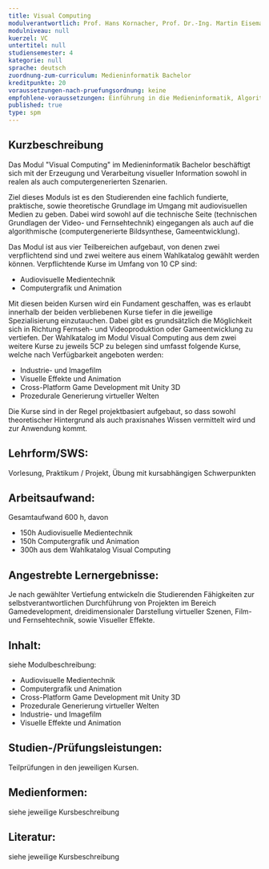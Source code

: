```yaml
---
title: Visual Computing
modulverantwortlich: Prof. Hans Kornacher, Prof. Dr.-Ing. Martin Eisemann
modulniveau: null
kuerzel: VC
untertitel: null
studiensemester: 4
kategorie: null
sprache: deutsch
zuordnung-zum-curriculum: Medieninformatik Bachelor
kreditpunkte: 20
voraussetzungen-nach-pruefungsordnung: keine
empfohlene-voraussetzungen: Einführung in die Medieninformatik, Algorithmen und Programmierung, Paradigmen der Programmierung, MCI, Screendesign, Audiovisuelles Medienprojekt
published: true
type: spm
---
```


## Kurzbeschreibung
Das Modul "Visual Computing" im Medieninformatik Bachelor beschäftigt sich mit der Erzeugung und Verarbeitung visueller Information sowohl in realen als auch computergenerierten Szenarien.

Ziel dieses Moduls ist es den Studierenden eine fachlich fundierte, praktische, sowie theoretische Grundlage im Umgang mit audiovisuellen Medien zu geben. Dabei wird sowohl auf die technische Seite (technischen Grundlagen der Video- und Fernsehtechnik) eingegangen als auch auf die algorithmische (computergenerierte Bildsynthese, Gameentwicklung).

Das Modul ist aus vier Teilbereichen aufgebaut, von denen zwei verpflichtend sind und zwei weitere aus einem Wahlkatalog gewählt werden können.
Verpflichtende Kurse im Umfang von 10 CP sind:
- Audiovisuelle Medientechnik
- Computergrafik und Animation

Mit diesen beiden Kursen wird ein Fundament geschaffen, was es erlaubt innerhalb der beiden verbliebenen Kurse tiefer in die jeweilige Spezialisierung einzutauchen. Dabei gibt es grundsätzlich die Möglichkeit sich in Richtung Fernseh- und Videoproduktion oder Gameentwicklung zu vertiefen.
Der Wahlkatalog im Modul Visual Computing aus dem zwei weitere Kurse zu jeweils 5CP zu belegen sind umfasst folgende Kurse, welche nach Verfügbarkeit angeboten werden:
- Industrie- und Imagefilm
- Visuelle Effekte und Animation
- Cross-Platform Game Development mit Unity 3D
- Prozedurale Generierung virtueller Welten

Die Kurse sind in der Regel projektbasiert aufgebaut, so dass sowohl theoretischer Hintergrund als auch praxisnahes Wissen vermittelt wird und zur Anwendung kommt.

## Lehrform/SWS: 
Vorlesung, Praktikum / Projekt, Übung mit kursabhängigen Schwerpunkten

## Arbeitsaufwand: 
Gesamtaufwand 600 h, davon
- 150h Audiovisuelle Medientechnik
- 150h Computergrafik und Animation
- 300h aus dem Wahlkatalog Visual Computing

## Angestrebte Lernergebnisse:
Je nach gewählter Vertiefung entwickeln die Studierenden Fähigkeiten zur selbstverantwortlichen Durchführung von Projekten im Bereich Gamedevelopment, dreidimensionaler Darstellung virtueller Szenen, Film- und Fernsehtechnik, sowie Visueller Effekte.

## Inhalt:
siehe Modulbeschreibung:
- Audiovisuelle Medientechnik
- Computergrafik und Animation
- Cross-Platform Game Development mit Unity 3D
- Prozedurale Generierung virtueller Welten
- Industrie- und Imagefilm
- Visuelle Effekte und Animation


## Studien-/Prüfungsleistungen:
Teilprüfungen in den jeweiligen Kursen.

## Medienformen:
siehe jeweilige Kursbeschreibung

## Literatur:
siehe jeweilige Kursbeschreibung
